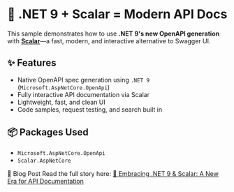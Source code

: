 # 🚀 .NET 9 + Scalar = Modern API Docs

This sample demonstrates how to use **.NET 9's new OpenAPI generation** with [**Scalar**](https://scalar.com/)—a fast, modern, and interactive alternative to Swagger UI.

## ✨ Features

- Native OpenAPI spec generation using `.NET 9` (`Microsoft.AspNetCore.OpenApi`)
- Fully interactive API documentation via Scalar
- Lightweight, fast, and clean UI
- Code samples, request testing, and search built in

## 📦 Packages Used

- `Microsoft.AspNetCore.OpenApi`
- `Scalar.AspNetCore`

📝 Blog Post
Read the full story here:
[🚀 Embracing .NET 9 & Scalar: A New Era for API Documentation](https://www.marius-schroeder.de/embracing-net-9-amp-scalar-a-new-era-for-api-documentation/)
